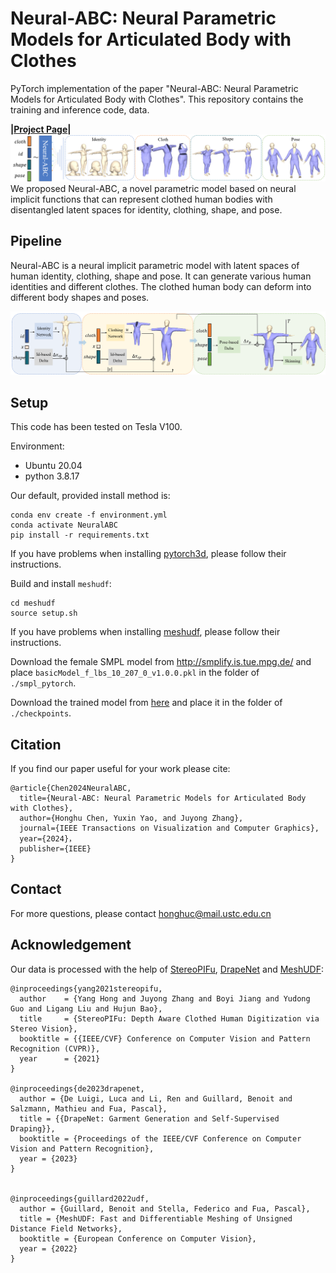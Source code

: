 # Neural-ABC: Neural Parametric Models for Articulated Body with Clothes

PyTorch implementation of the paper "Neural-ABC: Neural Parametric Models for Articulated Body with Clothes". This repository contains the training and inference code, data.

**|[Project Page](https://ustc3dv.github.io/NeuralABC/)|**
![teaser](figs/teaser.png)
We proposed Neural-ABC, a novel parametric model based on neural implicit functions that can represent clothed human bodies with disentangled latent spaces for identity, clothing, shape, and pose. 

## Pipeline
Neural-ABC is a neural implicit parametric model with latent spaces of human identity, clothing, shape and pose. 
It can generate various human identities and different clothes. 
The clothed human body can deform into different body shapes and poses. 

![pipeline](figs/pipeline.png)

## Setup

This code has been tested on Tesla V100. 

Environment:
* Ubuntu 20.04
* python 3.8.17

Our default, provided install method is:
```
conda env create -f environment.yml
conda activate NeuralABC
pip install -r requirements.txt
```
If you have problems when installing [pytorch3d](https://github.com/facebookresearch/pytorch3d/blob/main/INSTALL.md), please follow their instructions.

Build and install `meshudf`:

```
cd meshudf
source setup.sh
```

If you have problems when installing [meshudf](https://github.com/cvlab-epfl/MeshUDF), please follow their instructions.

Download the female SMPL model from http://smplify.is.tue.mpg.de/ and place `basicModel_f_lbs_10_207_0_v1.0.0.pkl` in the folder of `./smpl_pytorch`.

Download the trained model from [here](https://drive.google.com/drive/folders/1DdmswbhXbmmel2h3ovbMK1l1S5V9nLLb?usp=sharing) and place it in the folder of `./checkpoints`.



## Citation

If you find our paper useful for your work please cite:

```
@article{Chen2024NeuralABC,
  title={Neural-ABC: Neural Parametric Models for Articulated Body with Clothes},
  author={Honghu Chen, Yuxin Yao, and Juyong Zhang},
  journal={IEEE Transactions on Visualization and Computer Graphics},
  year={2024}，
  publisher={IEEE}
}
```

## Contact
For more questions, please contact honghuc@mail.ustc.edu.cn

## Acknowledgement

Our data is processed with the help of [StereoPIFu](https://github.com/CrisHY1995/StereoPIFu_Code), [DrapeNet](https://github.com/liren2515/DrapeNet) and [MeshUDF](https://github.com/cvlab-epfl/MeshUDF):
```
@inproceedings{yang2021stereopifu,
  author    = {Yang Hong and Juyong Zhang and Boyi Jiang and Yudong Guo and Ligang Liu and Hujun Bao},
  title     = {StereoPIFu: Depth Aware Clothed Human Digitization via Stereo Vision},
  booktitle = {{IEEE/CVF} Conference on Computer Vision and Pattern Recognition (CVPR)},
  year      = {2021}
}

@inproceedings{de2023drapenet,
  author = {De Luigi, Luca and Li, Ren and Guillard, Benoit and Salzmann, Mathieu and Fua, Pascal},
  title = {{DrapeNet: Garment Generation and Self-Supervised Draping}},
  booktitle = {Proceedings of the IEEE/CVF Conference on Computer Vision and Pattern Recognition},
  year = {2023}
}


@inproceedings{guillard2022udf,
  author = {Guillard, Benoit and Stella, Federico and Fua, Pascal},
  title = {MeshUDF: Fast and Differentiable Meshing of Unsigned Distance Field Networks},
  booktitle = {European Conference on Computer Vision},
  year = {2022}
}
```

